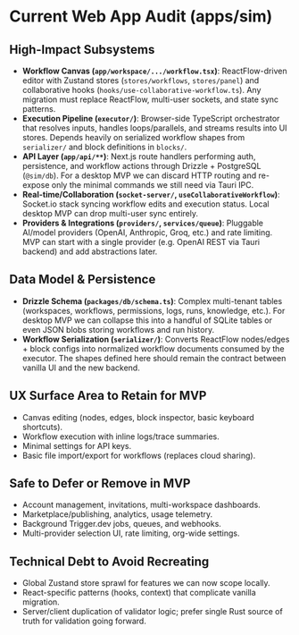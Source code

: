 # Current Web App Audit (apps/sim)

## High-Impact Subsystems
- **Workflow Canvas (`app/workspace/.../workflow.tsx`)**: ReactFlow-driven editor with Zustand stores (`stores/workflows`, `stores/panel`) and collaborative hooks (`hooks/use-collaborative-workflow.ts`). Any migration must replace ReactFlow, multi-user sockets, and state sync patterns.
- **Execution Pipeline (`executor/`)**: Browser-side TypeScript orchestrator that resolves inputs, handles loops/parallels, and streams results into UI stores. Depends heavily on serialized workflow shapes from `serializer/` and block definitions in `blocks/`.
- **API Layer (`app/api/**`)**: Next.js route handlers performing auth, persistence, and workflow actions through Drizzle + PostgreSQL (`@sim/db`). For a desktop MVP we can discard HTTP routing and re-expose only the minimal commands we still need via Tauri IPC.
- **Real-time/Collaboration (`socket-server/`, `useCollaborativeWorkflow`)**: Socket.io stack syncing workflow edits and execution status. Local desktop MVP can drop multi-user sync entirely.
- **Providers & Integrations (`providers/`, `services/queue`)**: Pluggable AI/model providers (OpenAI, Anthropic, Groq, etc.) and rate limiting. MVP can start with a single provider (e.g. OpenAI REST via Tauri backend) and add abstractions later.

## Data Model & Persistence
- **Drizzle Schema (`packages/db/schema.ts`)**: Complex multi-tenant tables (workspaces, workflows, permissions, logs, runs, knowledge, etc.). For desktop MVP we can collapse this into a handful of SQLite tables or even JSON blobs storing workflows and run history.
- **Workflow Serialization (`serializer/`)**: Converts ReactFlow nodes/edges + block configs into normalized workflow documents consumed by the executor. The shapes defined here should remain the contract between vanilla UI and the new backend.

## UX Surface Area to Retain for MVP
- Canvas editing (nodes, edges, block inspector, basic keyboard shortcuts).
- Workflow execution with inline logs/trace summaries.
- Minimal settings for API keys.
- Basic file import/export for workflows (replaces cloud sharing).

## Safe to Defer or Remove in MVP
- Account management, invitations, multi-workspace dashboards.
- Marketplace/publishing, analytics, usage telemetry.
- Background Trigger.dev jobs, queues, and webhooks.
- Multi-provider selection UI, rate limiting, org-wide settings.

## Technical Debt to Avoid Recreating
- Global Zustand store sprawl for features we can now scope locally.
- React-specific patterns (hooks, context) that complicate vanilla migration.
- Server/client duplication of validator logic; prefer single Rust source of truth for validation going forward.
